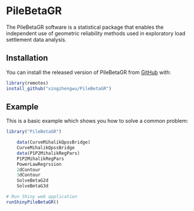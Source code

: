 
<!-- README.md is generated from README.Rmd. Please edit that file -->

# PileBetaGR

<!-- badges: start -->

<!-- badges: end -->

The PileBetaGR software is a statistical package that enables the independent use of geometric reliability methods used in exploratory load settlement data analysis.

## Installation

You can install the released version of PileBetaGR from
[GitHub](https://github.com/) with:

``` r
library(remotes)
install_github("xingzhengwu/PileBetaGR")
```

## Example

This is a basic example which shows you how to solve a common problem:


```r
library("PileBetaGR")

	data(CurveMihalikQpssBridge)
	CurveMihalikQpssBridge
	data(P1P2MihalikRegPars)
	P1P2MihalikRegPars
    PowerLawRegrssion
    2dContour
    3dContour
    SolveBetaG2d
    SolveBetaG3d

# Run Shiny web application 
runShinyPileBetaGR()
```
